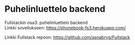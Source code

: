 # Puhelinluettelo backend
Fullstackin osa3: puhelinluettelo backend  
Linkki sovellukseen: https://phonebook-fs3.herokuapp.com/
  
Linkki Fullstack repoon: https://github.com/asnabryg/Fullstack
